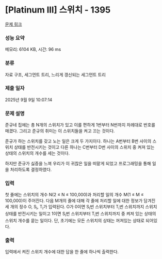 # [Platinum III] 스위치 - 1395 

[문제 링크](https://www.acmicpc.net/problem/1395) 

### 성능 요약

메모리: 6104 KB, 시간: 96 ms

### 분류

자료 구조, 세그먼트 트리, 느리게 갱신되는 세그먼트 트리

### 제출 일자

2025년 9월 9일 10:07:14

### 문제 설명

<p>준규네 집에는 총 N개의 스위치가 있고 이를 편하게 1번부터 N번까지 차례대로 번호를 매겼다. 그리고 준규의 취미는 이 스위치들을 켜고 끄는 것이다.</p>

<p>준규가 하는 스위치를 갖고 노는 일은 크게 두 가지이다. 하나는 A번부터 B번 사이의 스위치 상태를 반전시키는 것이고 다른 하나는 C번부터 D번 사이의 스위치 중 켜져 있는 상태의 스위치의 개수를 세는 것이다.</p>

<p>하지만 준규가 싫증을 느껴 우리가 이 귀찮은 일을 떠맡게 되었고 프로그래밍을 통해 일을 처리하도록 결정하였다.</p>

### 입력 

 <p>첫 줄에는 스위치의 개수 N(2 ≤ N ≤ 100,000)과 처리할 일의 개수 M(1 ≤ M ≤ 100,000)이 주어진다. 다음 M개의 줄에 대해 각 줄에 처리할 일에 대한 정보가 담겨진 세 개의 정수 O, S<sub>i</sub>, T<sub>i</sub>가 입력된다. O가 0이면 S<sub>i</sub>번 스위치부터 T<sub>i</sub>번 스위치까지 스위치 상태를 반전시키는 일이고 1이면 S<sub>i</sub>번 스위치부터 T<sub>i</sub>번 스위치까지 중 켜져 있는 상태의 스위치 개수를 묻는 일이다. 단, 초기에는 모든 스위치의 상태는 꺼져있는 상태로 되어있다.</p>

### 출력 

 <p>입력에서 켜진 스위치 개수에 대한 답을 한 줄에 하나씩 출력한다.</p>

